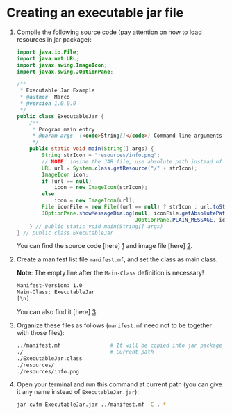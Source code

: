 Creating an executable jar file
===============================


 1. Compile the following source code (pay attention on how to load resources in jar package):

    ```java
    import java.io.File;
    import java.net.URL;
    import javax.swing.ImageIcon;
    import javax.swing.JOptionPane;

    /**
     * Executable Jar Example
     * @author  Marco
     * @version 1.0.0.0
     */
    public class ExecutableJar {
        /**
         * Program main entry
         * @param args  (<code>String[]</code>) Command line arguments
         */
        public static void main(String[] args) {
            String strIcon = "resources/info.png";
            // NOTE: inside the JAR file, use absolute path instead of relative paths!
            URL url = System.class.getResource("/" + strIcon);
            ImageIcon icon;
            if (url == null)
                icon = new ImageIcon(strIcon);
            else
                icon = new ImageIcon(url);
            File iconFile = new File((url == null) ? strIcon : url.toString());
            JOptionPane.showMessageDialog(null, iconFile.getAbsolutePath(), "Executable Jar",
                                          JOptionPane.PLAIN_MESSAGE, icon);
        } // public static void main(String[] args)
    } // public class ExecutableJar
    ```
    You can find the source code [here] [1] and image file [here] [2].

 2. Create a manifest list file ```manifest.mf```, and set the class as main class.

    **Note**: The empty line after the ```Main-Class``` definition is necessary!

    ```sh
    Manifest-Version: 1.0
    Main-Class: ExecutableJar
    [\n]
    ```
    You can also find it [here] [3].

 3. Organize these files as follows (```manifest.mf``` need not to be together with those files):

    ```sh
    ../manifest.mf                # It will be copied into jar package while compiling
    ./                            # Current path
    ./ExecutableJar.class
    ./resources/
    ./resources/info.png
    ```

 4. Open your terminal and run this command at current path (you can give it any name instead
    of ```ExecutableJar.jar```):

    ```sh
    jar cvfm ExecutableJar.jar ../manifest.mf -C . *
    ```




[1]: https://github.com/MarcoXZh/ProgrammingNotes/blob/master/Java/ExecutableJar/ExecutableJar.java
[2]: https://github.com/MarcoXZh/ProgrammingNotes/blob/master/Java/ExecutableJar/resources/info.png
[3]: https://github.com/MarcoXZh/ProgrammingNotes/blob/master/Java/ExecutableJar/manifest.mf
